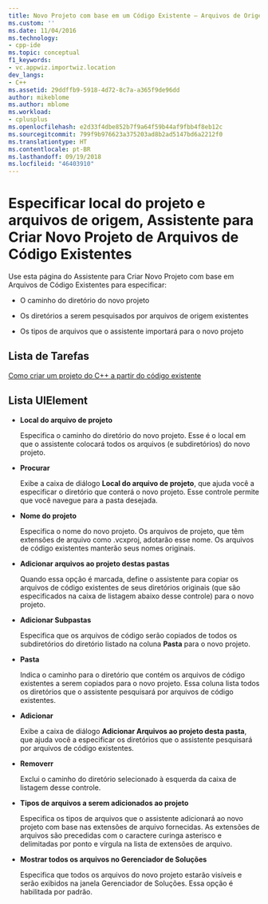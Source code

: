 ```yaml
---
title: Novo Projeto com base em um Código Existente – Arquivos de Origem (Visual C++) | Microsoft Docs
ms.custom: ''
ms.date: 11/04/2016
ms.technology:
- cpp-ide
ms.topic: conceptual
f1_keywords:
- vc.appwiz.importwiz.location
dev_langs:
- C++
ms.assetid: 29ddffb9-5918-4d72-8c7a-a365f9de96dd
author: mikeblome
ms.author: mblome
ms.workload:
- cplusplus
ms.openlocfilehash: e2d33f4dbe852b7f9a64f59b44af9fbb4f8eb12c
ms.sourcegitcommit: 799f9b976623a375203ad8b2ad5147bd6a2212f0
ms.translationtype: HT
ms.contentlocale: pt-BR
ms.lasthandoff: 09/19/2018
ms.locfileid: "46403910"
---
```

# <a name="specify-project-location-and-source-files-create-new-project-from-existing-code-files-wizard"></a>Especificar local do projeto e arquivos de origem, Assistente para Criar Novo Projeto de Arquivos de Código Existentes

Use esta página do Assistente para Criar Novo Projeto com base em Arquivos de Código Existentes para especificar:

- O caminho do diretório do novo projeto

- Os diretórios a serem pesquisados por arquivos de origem existentes

- Os tipos de arquivos que o assistente importará para o novo projeto

## <a name="task-list"></a>Lista de Tarefas

[Como criar um projeto do C++ a partir do código existente](../ide/how-to-create-a-cpp-project-from-existing-code.md)

## <a name="uielement-list"></a>Lista UIElement

- **Local do arquivo de projeto**

   Especifica o caminho do diretório do novo projeto. Esse é o local em que o assistente colocará todos os arquivos (e subdiretórios) do novo projeto.

- **Procurar**

   Exibe a caixa de diálogo **Local do arquivo de projeto**, que ajuda você a especificar o diretório que conterá o novo projeto. Esse controle permite que você navegue para a pasta desejada.

- **Nome do projeto**

   Especifica o nome do novo projeto. Os arquivos de projeto, que têm extensões de arquivo como .vcxproj, adotarão esse nome. Os arquivos de código existentes manterão seus nomes originais.

- **Adicionar arquivos ao projeto destas pastas**

   Quando essa opção é marcada, define o assistente para copiar os arquivos de código existentes de seus diretórios originais (que são especificados na caixa de listagem abaixo desse controle) para o novo projeto.

- **Adicionar Subpastas**

   Especifica que os arquivos de código serão copiados de todos os subdiretórios do diretório listado na coluna **Pasta** para o novo projeto.

- **Pasta**

   Indica o caminho para o diretório que contém os arquivos de código existentes a serem copiados para o novo projeto. Essa coluna lista todos os diretórios que o assistente pesquisará por arquivos de código existentes.

- **Adicionar**

   Exibe a caixa de diálogo **Adicionar Arquivos ao projeto desta pasta**, que ajuda você a especificar os diretórios que o assistente pesquisará por arquivos de código existentes.

- **Removerr**

   Exclui o caminho do diretório selecionado à esquerda da caixa de listagem desse controle.

- **Tipos de arquivos a serem adicionados ao projeto**

   Especifica os tipos de arquivos que o assistente adicionará ao novo projeto com base nas extensões de arquivo fornecidas. As extensões de arquivos são precedidas com o caractere curinga asterisco e delimitadas por ponto e vírgula na lista de extensões de arquivo.

- **Mostrar todos os arquivos no Gerenciador de Soluções**

   Especifica que todos os arquivos do novo projeto estarão visíveis e serão exibidos na janela Gerenciador de Soluções. Essa opção é habilitada por padrão.